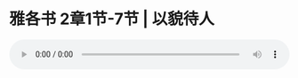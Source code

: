 # 雅各书 2章1节-7节 | 以貌待人

<audio style="width: 100%;" preload="false" controls controlslist="nodownload"><source src="https://file.simai.life/audio/mp3/2020/200209_001.mp3" type="audio/mpeg">Your browser does not support the audio element.</audio>